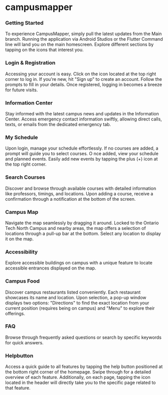 # campusmapper

### Getting Started
To experience CampusMapper, simply pull the latest updates from the Main branch. Running the application via Android Studios or the Flutter Command line will land you on the main homescreen. 
Explore different sections by tapping on the icons that interest you.

### Login & Registration
Accessing your account is easy. Click on the icon located at the top right corner to log in. 
If you're new, hit "Sign up" to create an account. Follow the prompts to fill in your details. 
Once registered, logging in becomes a breeze for future visits.

### Information Center
Stay informed with the latest campus news and updates in the Information Center. 
Access emergency contact information swiftly, allowing direct calls, texts, or emails from the dedicated emergency tab.

### My Schedule
Upon login, manage your schedule effortlessly. If no courses are added, a prompt will guide you to select courses. O
nce added, view your schedule and planned events. Easily add new events by tapping the plus (+) icon at the top right corner.

### Search Courses
Discover and browse through available courses with detailed information like professors, timings, and locations. 
Upon adding a course, receive a confirmation through a notification at the bottom of the screen.

### Campus Map
Navigate the map seamlessly by dragging it around. 
Locked to the Ontario Tech North Campus and nearby areas, the map offers a selection of locations through a pull-up bar at the bottom. 
Select any location to display it on the map.

### Accessibility
Explore accessible buildings on campus with a unique feature to locate accessible entrances displayed on the map.

### Campus Food
Discover campus restaurants listed conveniently. 
Each restaurant showcases its name and location. Upon selection, a pop-up window displays two options: 
"Directions" to find the exact location from your current position (requires being on campus) and "Menu" to explore their offerings.

### FAQ
Browse through frequently asked questions or search by specific keywords for quick answers.

### Helpbutton

Access a quick guide to all features by tapping the help button positioned at the bottom right corner of the homepage. 
Swipe through for a detailed overview of each feature. Additionally, on each page, tapping the icon located in the header 
will directly take you to the specific page related to that feature.